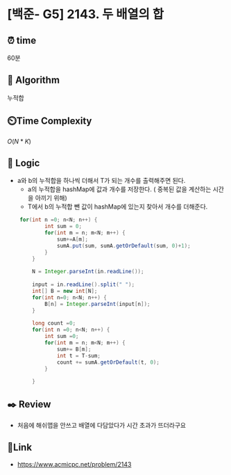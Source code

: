 
# [백준- G5] 2143. 두 배열의 합
## ⏰  **time**
60분

## :pushpin: **Algorithm**
누적합

## ⏲️**Time Complexity**
$O(N*K)$

## :round_pushpin: **Logic**

- a와 b의 누적합을 하나씩 더해서 T가 되는 개수를 출력해주면 된다.
  	- a의 누적합을 hashMap에 값과 개수를 저장한다. ( 중복된 값을 계산하는 시간을 아끼기 위해)
  	- T에서 b의 누적합 뺀 값이 hashMap에 있는지 찾아서 개수를 더해준다.

```java
	for(int n =0; n<N; n++) {
			int sum = 0;
			for(int m = n; m<N; m++) {
				sum+=A[m];
				sumA.put(sum, sumA.getOrDefault(sum, 0)+1);
			}
		}
		
		N = Integer.parseInt(in.readLine());
		
		input = in.readLine().split(" ");
		int[] B = new int[N];
		for(int n=0; n<N; n++) {
			B[n] = Integer.parseInt(input[n]);
		}
		
		long count =0;
		for(int n =0; n<N; n++) {
			int sum =0;
			for(int m = n; m<N; m++) {
				sum+= B[m];
				int t = T-sum;
				count += sumA.getOrDefault(t, 0);
			}
			
		}
```

## :black_nib: **Review**
- 처음에 해쉬맵을 안쓰고 배열에 다담았다가 시간 초과가 뜨더라구요


## 📡**Link**
- https://www.acmicpc.net/problem/2143

